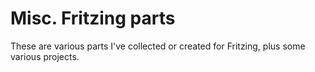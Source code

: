 # Misc. Fritzing parts

These are various parts I've collected or created for Fritzing, plus
some various projects.

